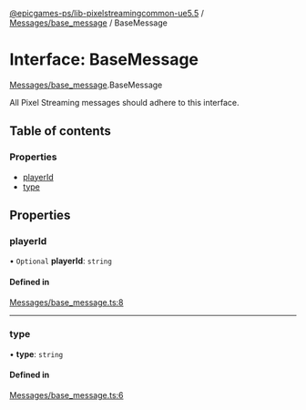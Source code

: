 [@epicgames-ps/lib-pixelstreamingcommon-ue5.5](../README.md) / [Messages/base\_message](../modules/Messages_base_message.md) / BaseMessage

# Interface: BaseMessage

[Messages/base\_message](../modules/Messages_base_message.md).BaseMessage

All Pixel Streaming messages should adhere to this interface.

## Table of contents

### Properties

- [playerId](Messages_base_message.BaseMessage.md#playerid)
- [type](Messages_base_message.BaseMessage.md#type)

## Properties

### playerId

• `Optional` **playerId**: `string`

#### Defined in

[Messages/base_message.ts:8](https://github.com/mcottontensor/PixelStreamingInfrastructure/blob/713ba47/Common/src/Messages/base_message.ts#L8)

___

### type

• **type**: `string`

#### Defined in

[Messages/base_message.ts:6](https://github.com/mcottontensor/PixelStreamingInfrastructure/blob/713ba47/Common/src/Messages/base_message.ts#L6)
